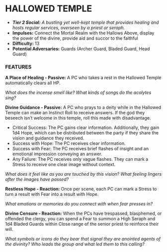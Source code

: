 # HALLOWED TEMPLE

- ***Tier 2 Social:*** *A bustling yet well-kept temple that provides healing and hosts regular services, overseen by a priest or seraph.*
- **Impulses:** Connect the Mortal Realm with the Hallows Above, display the power of the divine, provide aid and succor to the faithful
- **Difficulty:** 13
- **Potential Adversaries:** Guards (Archer Guard, Bladed Guard, Head Guard)

### FEATURES

**A Place of Healing - Passive:** A PC who takes a rest in the Hallowed Temple automatically clears all HP.

  *What does the incense smell like? What kinds of songs do the acolytes sing?*

**Divine Guidance - Passive:** A PC who prays to a deity while in the Hallowed Temple can make an Instinct Roll to receive answers. If the god they beseech isn’t welcome in this temple, roll this made with disadvantage.

  - Critical Success: The PC gains clear information. Additionally, they gain 1d4 Hope, which can be distributed between the party if they share the vision and guidance they received.
  - Success with Hope: The PC receives clear information.
  - Success with Fear: The PC receives brief flashes of insight and an emotional impression conveying an answer.
  - Any Failure: The PC receives only vague flashes. They can mark a Stress to receive one clear image without context.

  *What does it feel like as you are touched by this vision? What feeling lingers after the images have passed?*

**Restless Hope - Reaction:** Once per scene, each PC can mark a Stress to turn a result with Fear into a result with Hope.

  *What emotions or memories do you connect with when fear presses in?*

**Divine Censure - Reaction:** When the PCs have trespassed, blasphemed, or offended the clergy, you can spend a Fear to summon a High Seraph and 1d4 Bladed Guards within Close range of the senior priest to reinforce their will.

  *What symbols or icons do they bear that signal they are anointed agents of the divinity? Who leads the group and what led them to this calling?*
